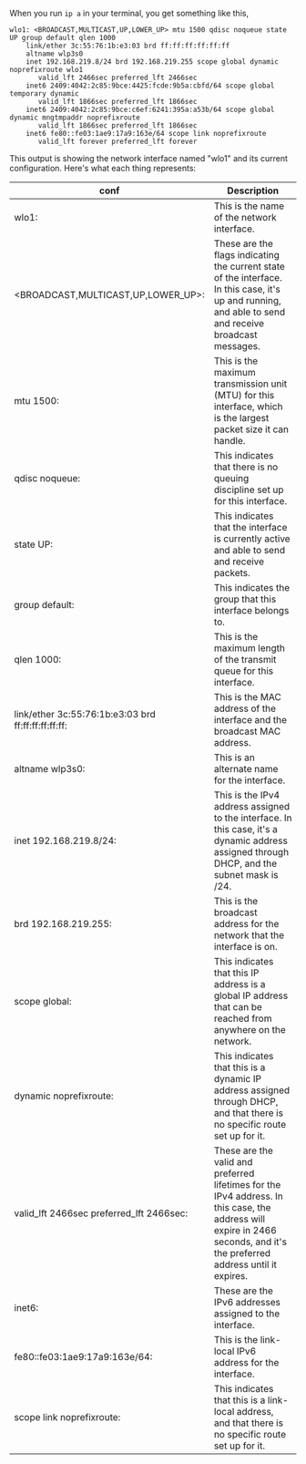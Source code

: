 
When you run `ip a` in your terminal, you get something like this,

```shell
wlo1: <BROADCAST,MULTICAST,UP,LOWER_UP> mtu 1500 qdisc noqueue state UP group default qlen 1000
    link/ether 3c:55:76:1b:e3:03 brd ff:ff:ff:ff:ff:ff
    altname wlp3s0
    inet 192.168.219.8/24 brd 192.168.219.255 scope global dynamic noprefixroute wlo1
       valid_lft 2466sec preferred_lft 2466sec
    inet6 2409:4042:2c85:9bce:4425:fcde:9b5a:cbfd/64 scope global temporary dynamic 
       valid_lft 1866sec preferred_lft 1866sec
    inet6 2409:4042:2c85:9bce:c6ef:6241:395a:a53b/64 scope global dynamic mngtmpaddr noprefixroute 
       valid_lft 1866sec preferred_lft 1866sec
    inet6 fe80::fe03:1ae9:17a9:163e/64 scope link noprefixroute 
       valid_lft forever preferred_lft forever
```       
       
       
This output is showing the network interface named "wlo1" and its current configuration. Here's what each thing represents:

|conf| Description|
|----|----|
|wlo1:| This is the name of the network interface.|
|<BROADCAST,MULTICAST,UP,LOWER_UP>:| These are the flags indicating the current state of the interface. In this case, it's up and running, and able to send and receive broadcast messages.|
|mtu 1500:| This is the maximum transmission unit (MTU) for this interface, which is the largest packet size it can handle.|
|qdisc noqueue:| This indicates that there is no queuing discipline set up for this interface.|
|state UP:| This indicates that the interface is currently active and able to send and receive packets.|
|group default: |This indicates the group that this interface belongs to.|
|qlen 1000: |This is the maximum length of the transmit queue for this interface.|
|link/ether 3c:55:76:1b:e3:03 brd ff:ff:ff:ff:ff:ff: |This is the MAC address of the interface and the broadcast MAC address.|
|altname wlp3s0:| This is an alternate name for the interface.|
|inet 192.168.219.8/24:| This is the IPv4 address assigned to the interface. In this case, it's a dynamic address assigned through DHCP, and the subnet mask is /24.|
|brd 192.168.219.255: |This is the broadcast address for the network that the interface is on.|
|scope global: |This indicates that this IP address is a global IP address that can be reached from anywhere on the network.|
|dynamic noprefixroute: |This indicates that this is a dynamic IP address assigned through DHCP, and that there is no specific route set up for it.|
|valid_lft 2466sec preferred_lft 2466sec: |These are the valid and preferred lifetimes for the IPv4 address. In this case, the address will expire in 2466 seconds, and it's the preferred address until it expires.|
|inet6:|These are the IPv6 addresses assigned to the interface.|
|fe80::fe03:1ae9:17a9:163e/64: |This is the link-local IPv6 address for the interface.|
|scope link noprefixroute:| This indicates that this is a link-local address, and that there is no specific route set up for it.|
